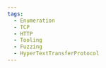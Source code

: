 ```yaml
---
tags:
  - Enumeration
  - TCP
  - HTTP
  - Tooling
  - Fuzzing
  - HyperTextTransferProtocol
---
```

